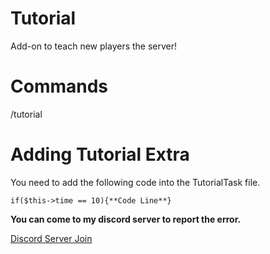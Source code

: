# Tutorial
Add-on to teach new players the server!


# Commands
/tutorial


# Adding Tutorial Extra
You need to add the following code into the TutorialTask ​​file.

``if($this->time == 10){**Code Line**}``

**You can come to my discord server to report the error.**

[Discord Server Join](https://discord.gg/kBdTACc)
